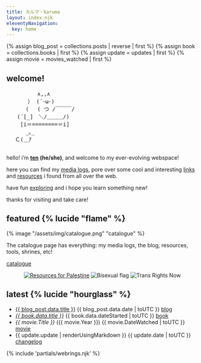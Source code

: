 ```yaml
---
title: カルマ・karuma
layout: index.njk
eleventyNavigation:
  key: home
---
```


{% assign blog_post = collections.posts | reverse | first %}
{% assign book = collections.books | first %}
{% assign update = updates | first %}
{% assign movie = movies_watched | first %}

<section class="cards">
  <div class="size-m welcome">
    <h2>welcome!</h2>
<pre class="ascii">
　　　 　  ∧,,∧
　　　　） (´･ω･) 　 　 　 　
　　　 (　 ( つ /￣￣￣/　
　　(´[_]　＼/＿＿＿/)
　　 [i＝========＝i]
　　　 _｡_　 　
　 Ｃ(＿ｱ

</pre>
    
hello! i’m **[ten](/about) (he/she)**, and welcome to my ever-evolving webspace!

here you can find my [media logs](/logs), pore over some cool and interesting [links](/links) and [resources](/resources) i found from all over the web.

have fun [exploring](/sitemap) and i hope you learn something new!

thanks for visiting and take care!

</div>

<div class="clear vertical">
  <div class="featured">
    <h2 class="border">featured {% lucide "flame" %}</h2>
    {% image "/assets/img/catalogue.png" "catalogue" %}
    <p>The catalogue page has everything: my media logs, the blog, resources, tools, shrines, etc!</p>
    <p><a href="/catalogue" class="link">catalogue</a></p>
  </div>
  <div>
  <center>

  [![Resources for Palestine](/assets/img/standwith.png)](/resources/palestine) ![Bisexual flag](/assets/img/bisexual.png) ![Trans Rights Now](/assets/img/trn.png)

  </center>
  </div>
</div>
<div class="latest">
  <h2>latest {% lucide "hourglass" %}</h2>
  <ul class="card-list">
    <li class="card-item">
      <span class="title"><a href="{{ blog_post.url }}">{{ blog_post.data.title }}</a></span>
      <span class="date">{{ blog_post.data.date | toUTC }}</span>
      <span class="category"><a href="/blog">blog</a></span>
    </li>
    <li class="card-item">
      <span class="title"><a href="{{ book.url }}"><em>{{ book.data.title }}</em></a></span>
      <span class="date">{{ book.data.dateStarted | toUTC }}</span>
      <span class="category"><a href="/logs/books/">book</a></span>
    </li>
    <li class="card-item">
      <span class="title"><em>{{ movie.Title }}</em> ({{ movie.Year }})</span>
      <span class="date">{{ movie.DateWatched | toUTC }}</span>
      <span class="category"><a href="/logs/movies/">movie</a></span>
    </li>
    <li class="card-item">
      <span class="title update">{{ update.update | renderUsingMarkdown }}</span>
      <span class="date">{{ update.date | toUTC }}</span>
      <span class="category"><a href="/changelog">changelog</a></span>
    </li>
  </ul>
</div>
  <div>
  {% include 'partials/webrings.njk' %}
  </div>
</section>